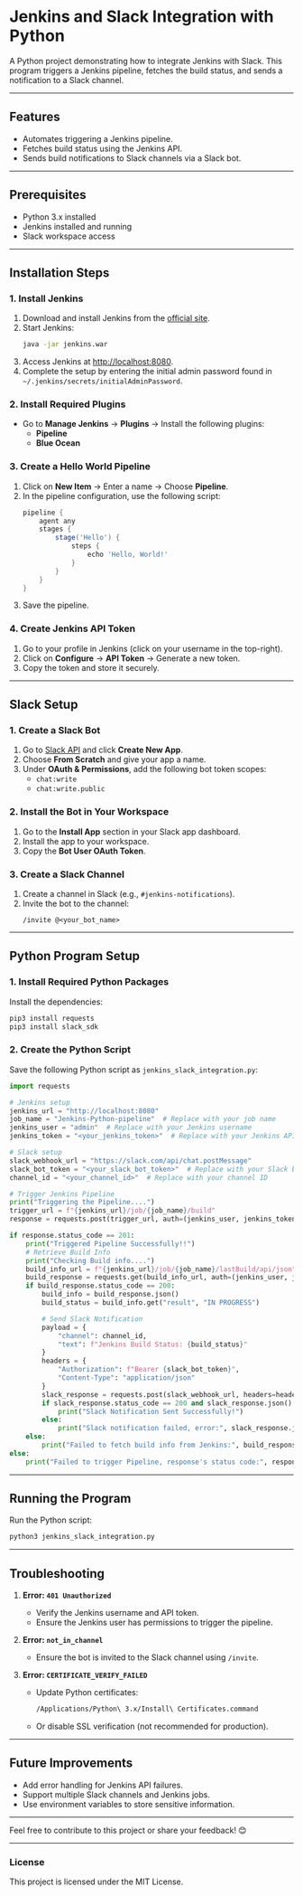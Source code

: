 # **Jenkins and Slack Integration with Python**

A Python project demonstrating how to integrate Jenkins with Slack. This program triggers a Jenkins pipeline, fetches the build status, and sends a notification to a Slack channel.

---

## **Features**
- Automates triggering a Jenkins pipeline.
- Fetches build status using the Jenkins API.
- Sends build notifications to Slack channels via a Slack bot.

---

## **Prerequisites**
- Python 3.x installed
- Jenkins installed and running
- Slack workspace access

---

## **Installation Steps**

### **1. Install Jenkins**
1. Download and install Jenkins from the [official site](https://www.jenkins.io/download/).
2. Start Jenkins:
   ```bash
   java -jar jenkins.war
   ```
3. Access Jenkins at [http://localhost:8080](http://localhost:8080).
4. Complete the setup by entering the initial admin password found in `~/.jenkins/secrets/initialAdminPassword`.

### **2. Install Required Plugins**
- Go to **Manage Jenkins** → **Plugins** → Install the following plugins:
  - **Pipeline**
  - **Blue Ocean**

### **3. Create a Hello World Pipeline**
1. Click on **New Item** → Enter a name → Choose **Pipeline**.
2. In the pipeline configuration, use the following script:
   ```groovy
   pipeline {
       agent any
       stages {
           stage('Hello') {
               steps {
                   echo 'Hello, World!'
               }
           }
       }
   }
   ```
3. Save the pipeline.

### **4. Create Jenkins API Token**
1. Go to your profile in Jenkins (click on your username in the top-right).
2. Click on **Configure** → **API Token** → Generate a new token.
3. Copy the token and store it securely.

---

## **Slack Setup**

### **1. Create a Slack Bot**
1. Go to [Slack API](https://api.slack.com/apps) and click **Create New App**.
2. Choose **From Scratch** and give your app a name.
3. Under **OAuth & Permissions**, add the following bot token scopes:
   - `chat:write`
   - `chat:write.public`

### **2. Install the Bot in Your Workspace**
1. Go to the **Install App** section in your Slack app dashboard.
2. Install the app to your workspace.
3. Copy the **Bot User OAuth Token**.

### **3. Create a Slack Channel**
1. Create a channel in Slack (e.g., `#jenkins-notifications`).
2. Invite the bot to the channel:
   ```plaintext
   /invite @<your_bot_name>
   ```

---

## **Python Program Setup**

### **1. Install Required Python Packages**
Install the dependencies:
```bash
pip3 install requests
pip3 install slack_sdk
```

### **2. Create the Python Script**
Save the following Python script as `jenkins_slack_integration.py`:
```python
import requests

# Jenkins setup
jenkins_url = "http://localhost:8080"
job_name = "Jenkins-Python-pipeline"  # Replace with your job name
jenkins_user = "admin"  # Replace with your Jenkins username
jenkins_token = "<your_jenkins_token>"  # Replace with your Jenkins API token

# Slack setup
slack_webhook_url = "https://slack.com/api/chat.postMessage"
slack_bot_token = "<your_slack_bot_token>"  # Replace with your Slack bot token
channel_id = "<your_channel_id>"  # Replace with your channel ID

# Trigger Jenkins Pipeline
print("Triggering the Pipeline....")
trigger_url = f"{jenkins_url}/job/{job_name}/build"
response = requests.post(trigger_url, auth=(jenkins_user, jenkins_token))

if response.status_code == 201:
    print("Triggered Pipeline Successfully!!")
    # Retrieve Build Info
    print("Checking Build info....")
    build_info_url = f"{jenkins_url}/job/{job_name}/lastBuild/api/json"
    build_response = requests.get(build_info_url, auth=(jenkins_user, jenkins_token))
    if build_response.status_code == 200:
        build_info = build_response.json()
        build_status = build_info.get("result", "IN PROGRESS")

        # Send Slack Notification
        payload = {
            "channel": channel_id,
            "text": f"Jenkins Build Status: {build_status}"
        }
        headers = {
            "Authorization": f"Bearer {slack_bot_token}",
            "Content-Type": "application/json"
        }
        slack_response = requests.post(slack_webhook_url, headers=headers, json=payload)
        if slack_response.status_code == 200 and slack_response.json().get("ok"):
            print("Slack Notification Sent Successfully!")
        else:
            print("Slack notification failed, error:", slack_response.json())
    else:
        print("Failed to fetch build info from Jenkins:", build_response.status_code)
else:
    print("Failed to trigger Pipeline, response's status code:", response.status_code)
```

---

## **Running the Program**
Run the Python script:
```bash
python3 jenkins_slack_integration.py
```

---

## **Troubleshooting**

1. **Error: `401 Unauthorized`**
   - Verify the Jenkins username and API token.
   - Ensure the Jenkins user has permissions to trigger the pipeline.

2. **Error: `not_in_channel`**
   - Ensure the bot is invited to the Slack channel using `/invite`.

3. **Error: `CERTIFICATE_VERIFY_FAILED`**
   - Update Python certificates:
     ```bash
     /Applications/Python\ 3.x/Install\ Certificates.command
     ```
   - Or disable SSL verification (not recommended for production).

---

## **Future Improvements**
- Add error handling for Jenkins API failures.
- Support multiple Slack channels and Jenkins jobs.
- Use environment variables to store sensitive information.

---

Feel free to contribute to this project or share your feedback! 😊

---

### **License**
This project is licensed under the MIT License.
